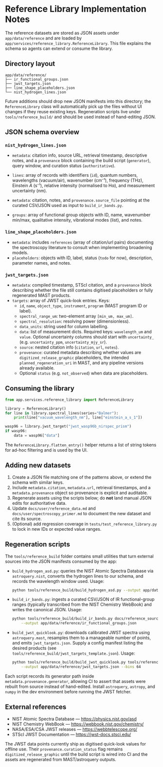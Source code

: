 # Reference Library Implementation Notes

The reference datasets are stored as JSON assets under `app/data/reference` and are loaded by
`app/services/reference_library.ReferenceLibrary`. This file explains the schema so agents can extend or consume the
library.

## Directory layout

```
app/data/reference/
├── ir_functional_groups.json
├── jwst_targets.json
├── line_shape_placeholders.json
└── nist_hydrogen_lines.json
```

Future additions should drop new JSON manifests into this directory; the `ReferenceLibrary` class will automatically pick
up the files without UI changes if they reuse existing keys. Regeneration scripts live under `tools/reference_build/` and
should be used instead of hand-editing JSON.

## JSON schema overview

### `nist_hydrogen_lines.json`

- `metadata`: citation info, source URL, retrieval timestamp, descriptive notes, and a `provenance` block containing the
  build script (`generator`), query window, and curation status (`authoritative`).
- `lines`: array of records with identifiers (`id`), quantum numbers, wavelengths (vacuum/air), wavenumber (cm⁻¹),
  frequency (THz), Einstein *A* (s⁻¹), relative intensity (normalised to Hα), and measurement uncertainty (nm).

- `metadata`: citation, notes, and `provenance.source_file` pointing at the curated CSV/JSON used as input to
  `build_ir_bands.py`.
- `groups`: array of functional group objects with ID, name, wavenumber min/max, qualitative intensity, vibrational modes
  (list), and notes.

### `line_shape_placeholders.json`

- `metadata`: includes `references` (array of citation/url pairs) documenting the spectroscopy literature to consult when
  implementing broadening models.
- `placeholders`: objects with ID, label, status (`todo` for now), description, parameter names, and notes.

### `jwst_targets.json`

- `metadata`: compiled timestamp, STScI citation, and a `provenance` block describing whether the file still contains
  digitised placeholders or fully regenerated MAST products.
- `targets`: array of JWST quick-look entries. Keys:
  - `id`, `name`, `object_type`, `instrument`, `program` (MAST program ID or label).
  - `spectral_range_um`: two-element array `[min_um, max_um]`.
  - `spectral_resolution`: resolving power (dimensionless).
  - `data_units`: string used for column labelling.
  - `data`: list of measurement dicts. Required keys: `wavelength_um` and `value`. Optional uncertainty columns should
    start with `uncertainty_` (e.g. `uncertainty_ppm`, `uncertainty_mjy_sr`).
  - `source`: nested citation info (`citation`, `url`, `notes`).
  - `provenance`: curated metadata describing whether values are `digitized_release_graphic` placeholders, the intended
    `planned_regeneration_uri` in MAST, and any pipeline versions already available.
  - Optional `status` (e.g. `not_observed`) when data are placeholders.

## Consuming the library

```python
from app.services.reference_library import ReferenceLibrary

library = ReferenceLibrary()
for line in library.spectral_lines(series="Balmer"):
    print(line["vacuum_wavelength_nm"], line["einstein_a_s_1"])

wasp96 = library.jwst_target("jwst_wasp96b_nirspec_prism")
if wasp96:
    data = wasp96["data"]
```

The `ReferenceLibrary.flatten_entry()` helper returns a list of string tokens for ad-hoc filtering and is used by the UI.

## Adding new datasets

1. Create a JSON file matching one of the patterns above, or extend the schema with similar keys.
2. Include `metadata.citation`, `metadata.url`, retrieval timestamps, and a `metadata.provenance` object so provenance is
   explicit and auditable.
3. Regenerate assets using the scripts below; do **not** land manual JSON edits for authoritative data.
4. Update `docs/user/reference_data.md` and `docs/user/spectroscopy_primer.md` to document the new dataset and cite its
   source.
5. (Optional) add regression coverage in `tests/test_reference_library.py` to lock in new IDs or expected value ranges.

## Regeneration scripts

The `tools/reference_build` folder contains small utilities that turn external sources into the JSON manifests consumed by
the app:

- `build_hydrogen_asd.py`: queries the NIST Atomic Spectra Database via `astroquery.nist`, converts the hydrogen lines to
  our schema, and records the wavelength window used. Usage:

  ```bash
  python tools/reference_build/build_hydrogen_asd.py --output app/data/reference/nist_hydrogen_lines.json
  ```

- `build_ir_bands.py`: ingests a curated CSV/JSON of IR functional-group ranges (typically transcribed from the NIST
  Chemistry WebBook) and writes the canonical JSON. Usage:

  ```bash
  python tools/reference_build/build_ir_bands.py docs/reference_sources/ir_functional_groups.csv \
      --output app/data/reference/ir_functional_groups.json
  ```

- `build_jwst_quicklook.py`: downloads calibrated JWST spectra using `astroquery.mast`, resamples them to a manageable
  number of points, and emits `jwst_targets.json`. Supply a config manifest listing the desired products (see
  `tools/reference_build/jwst_targets_template.json`). Usage:

  ```bash
  python tools/reference_build/build_jwst_quicklook.py tools/reference_build/jwst_targets.json \
      --output app/data/reference/jwst_targets.json --bins 64
  ```

Each script records its generator path inside `metadata.provenance.generator`, allowing CI to assert that assets were
rebuilt from source instead of hand-edited. Install `astroquery`, `astropy`, and `numpy` in the dev environment before
running the JWST fetcher.

## External references

- NIST Atomic Spectra Database — https://physics.nist.gov/asd
- NIST Chemistry WebBook — https://webbook.nist.gov/chemistry/
- NASA/ESA/CSA JWST releases — https://webbtelescope.org/
- STScI JWST Documentation — https://jwst-docs.stsci.edu/

The JWST data points currently ship as digitised quick-look values for offline use. Their `provenance.curation_status`
flag remains `digitized_release_graphic` until the build script is wired into CI and the assets are regenerated from
MAST/astroquery outputs.
